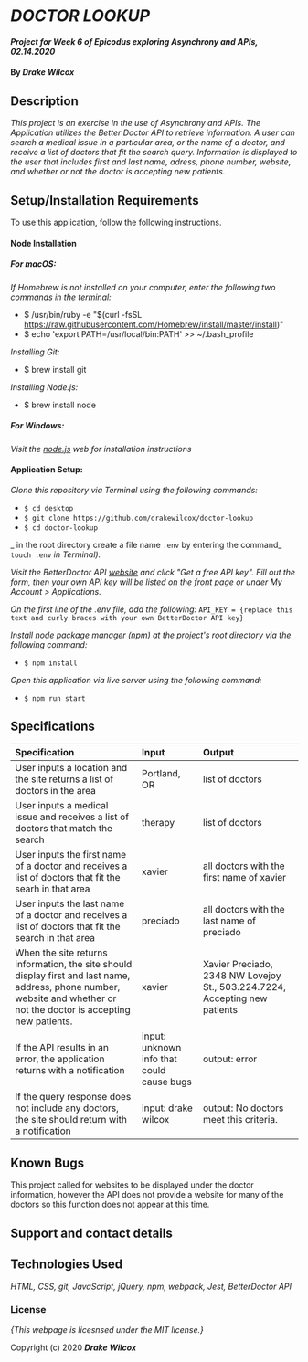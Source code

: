 # _DOCTOR LOOKUP_

#### _Project for Week 6 of Epicodus exploring Asynchrony and APIs, 02.14.2020_

#### By _**Drake Wilcox**_

## Description

_This project is an exercise in the use of Asynchrony and APIs. The Application utilizes the Better Doctor API to retrieve information. A user can search a medical issue in a particular area, or the name of a doctor, and receive a list of doctors that fit the search query. Information is displayed to the user that includes first and last name, adress, phone number, website, and whether or not the doctor is accepting new patients._

## Setup/Installation Requirements

To use this application, follow the following instructions. 

#### Node Installation

##### For macOS: 

_If Homebrew is not installed on your computer, enter the following two commands in the terminal:_ 
* $ /usr/bin/ruby -e "$(curl -fsSL https://raw.githubusercontent.com/Homebrew/install/master/install)"
* $ echo 'export PATH=/usr/local/bin:PATH' >> ~/.bash_profile

_Installing Git:_
* $ brew install git

_Installing Node.js:_
* $ brew install node

##### For Windows: 
_Visit the [node.js](https://nodejs.org/en/download/) web for installation instructions_

#### Application Setup:
_Clone this repository via Terminal using the following commands:_
* ``$ cd desktop``
* ``$ git clone https://github.com/drakewilcox/doctor-lookup``
* ``$ cd doctor-lookup``

_ in the root directory create a file name ``.env`` by entering the command_ ``touch .env`` _in Terminal)._

_Visit the BetterDoctor API [website](https://developer.betterdoctor.com/) and click "Get a free API key". Fill out the form, then your own API key will be listed on the front page or under My Account > Applications._

_On the first line of the .env file, add the following:_
``API_KEY = {replace this text and curly braces with your own BetterDoctor API key}``

_Install node package manager (npm) at the project's root directory via the following command:_
* ``$ npm install``

_Open this application via live server using the following command:_
* ``$ npm run start``

## Specifications
| Specification | Input | Output |
|:--------------|:------|:-------|
|User inputs a location and the site returns a list of doctors in the area| Portland, OR | list of doctors |
|User inputs a medical issue and receives a list of doctors that match the search | therapy| list of doctors|
|User inputs the first name of a doctor and receives a list of doctors that fit the searh in that area | xavier | all doctors with the first name of xavier |
|User inputs the last name of a doctor and receives a list of doctors that fit the search in that area | preciado | all doctors with the last name of preciado |
| When the site returns information, the site should display first and last name, address, phone number, website and whether or not the doctor is accepting new patients.| xavier | Xavier Preciado, 2348 NW Lovejoy St., 503.224.7224, Accepting new patients |
| If the API results in an error, the application returns with a notification| input: unknown info that could cause bugs | output: error |
| If the query response does not include any doctors, the site should return with a notification | input: drake wilcox | output: No doctors meet this criteria.| 


## Known Bugs
This project called for websites to be displayed under the doctor information, however the API does not provide a website for many of the doctors so this function does not appear at this time.

## Support and contact details

## Technologies Used

_HTML, CSS, git, JavaScript, jQuery, npm, webpack, Jest, BetterDoctor API_

### License

*{This webpage is licesnsed under the MIT license.}*

Copyright (c) 2020 **_Drake Wilcox_**
